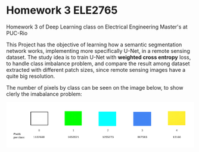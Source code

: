 # Homework 3 ELE2765
Homework 3 of Deep Learning class on Electrical Engineering Master's at PUC-Rio

This Project has the objective of learning how a semantic segmentation network works, implementing more specifically U-Net, in a remote sensing dataset. The study idea is to train U-Net with **weighted cross entropy** loss, to handle class imbalance problem, and compare the result among dataset extracted with different patch sizes, since remote sensing images have a quite big resolution.

The number of pixels by class can be seen on the image below, to show clerly the imabalance problem:

<p align="center">
  <img src="classes.png" alt="Number of pixels by class"/>
</p>



